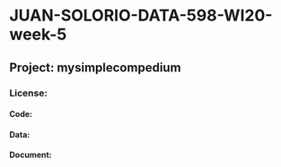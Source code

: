 # JUAN-SOLORIO-DATA-598-WI20-week-5
## Project: mysimplecompedium

### License:
#### Code:
#### Data:
#### Document:

